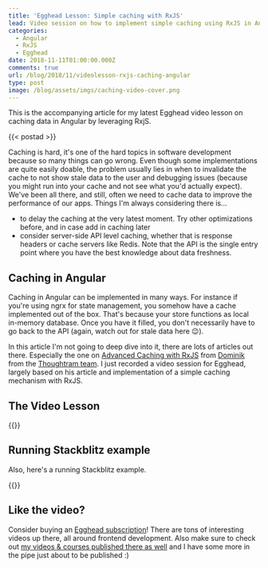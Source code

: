 ```yaml
---
title: 'Egghead Lesson: Simple caching with RxJS'
lead: Video session on how to implement simple caching using RxJS in Angular
categories:
  - Angular
  - RxJS
  - Egghead
date: 2018-11-11T01:00:00.000Z
comments: true
url: /blog/2018/11/videolesson-rxjs-caching-angular
type: post
image: /blog/assets/imgs/caching-video-cover.png
---
```


<div class="article-intro">
    This is the accompanying article for my latest Egghead video lesson on caching data in Angular by leveraging RxjS.
</div>

{{< postad >}}

Caching is hard, it's one of the hard topics in software development because so many things can go wrong. Even though some implementations are quite easily doable, the problem usually lies in when to invalidate the cache to not show stale data to the user and debugging issues (because you might run into your cache and not see what you'd actually expect). We've been all there, and still, often we need to cache data to improve the performance of our apps. Things I'm always considering there is...

- to delay the caching at the very latest moment. Try other optimizations before, and in case add in caching later
- consider server-side API level caching, whether that is response headers or cache servers like Redis. Note that the API is the single entry point where you have the best knowledge about data freshness.

## Caching in Angular

Caching in Angular can be implemented in many ways. For instance if you're using ngrx for state management, you somehow have a cache implemented out of the box. That's because your store functions as local in-memory database. Once you have it filled, you don't necessarily have to go back to the API (again, watch out for stale data here :wink:).

In this article I'm not going to deep dive into it, there are lots of articles out there. Especially the one on [Advanced Caching with RxJS](https://blog.thoughtram.io/angular/2018/03/05/advanced-caching-with-rxjs.html) from [Dominik](https://twitter.com/elmd_) from the [Thoughtram team](https://blog.thoughtram.io). I just recorded a video session for Egghead, largely based on his article and implementation of a simple caching mechanism with RxJS.

## The Video Lesson

{{<egghead-lesson uid="lessons/angular-cache-data-in-angular-services-using-rxjs">}}
 

## Running Stackblitz example

Also, here's a running Stackblitz example.

{{<stackblitz uid="edit/angular-egghead-rxjs-caching" >}}
 

## Like the video?

Consider buying an [Egghead subscription](https://egghead.io/pricing?from=go-pro-nav)! There are tons of interesting videos up there, all around frontend development. Also make sure to check out [my videos & courses published there as well](/videos) and I have some more in the pipe just about to be published :)
